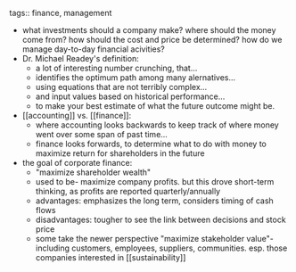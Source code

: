 tags:: finance, management

- what investments should a company make? where should the money come from? how should the cost and price be determined? how do we manage day-to-day financial acivities?
- Dr. Michael Readey's definition:
	- a lot of interesting number crunching, that...
	- identifies the optimum path among many alernatives...
	- using equations that are not terribly complex...
	- and input values based on historical performance...
	- to make your best estimate of what the future outcome might be.
- [[accounting]] vs. [[finance]]:
	- where accounting looks backwards to keep track of where money went over some span of past time...
	- finance looks forwards, to determine what to do with money to maximize return for shareholders in the future
- the goal of corporate finance:
	- "maximize shareholder wealth"
	- used to be- maximize company profits. but this drove short-term thinking, as profits are reported quarterly/annually
	- advantages: emphasizes the long term, considers timing of cash flows
	- disadvantages: tougher to see the link between decisions and stock price
	- some take the newer perspective "maximize stakeholder value"- including customers, employees, suppliers, communities. esp. those companies interested in [[sustainability]]